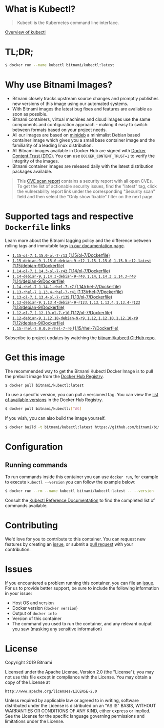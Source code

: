 
# What is Kubectl?

> Kubectl is the Kubernetes command line interface.

[Overview of kubectl](https://kubernetes.io/docs/reference/kubectl/overview/)

# TL;DR;

```bash
$ docker run --name kubectl bitnami/kubectl:latest
```

# Why use Bitnami Images?

* Bitnami closely tracks upstream source changes and promptly publishes new versions of this image using our automated systems.
* With Bitnami images the latest bug fixes and features are available as soon as possible.
* Bitnami containers, virtual machines and cloud images use the same components and configuration approach - making it easy to switch between formats based on your project needs.
* All our images are based on [minideb](https://github.com/bitnami/minideb) a minimalist Debian based container image which gives you a small base container image and the familiarity of a leading linux distribution.
* All Bitnami images available in Docker Hub are signed with [Docker Content Trust (DTC)](https://docs.docker.com/engine/security/trust/content_trust/). You can use `DOCKER_CONTENT_TRUST=1` to verify the integrity of the images.
* Bitnami container images are released daily with the latest distribution packages available.


> This [CVE scan report](https://quay.io/repository/bitnami/kubectl?tab=tags) contains a security report with all open CVEs. To get the list of actionable security issues, find the "latest" tag, click the vulnerability report link under the corresponding "Security scan" field and then select the "Only show fixable" filter on the next page.

# Supported tags and respective `Dockerfile` links

Learn more about the Bitnami tagging policy and the difference between rolling tags and immutable tags [in our documentation page](https://docs.bitnami.com/containers/how-to/understand-rolling-tags-containers/).


* [`1.15-ol-7`, `1.15.0-ol-7-r13` (1.15/ol-7/Dockerfile)](https://github.com/bitnami/bitnami-docker-kubectl/blob/1.15.0-ol-7-r13/1.15/ol-7/Dockerfile)
* [`1.15-debian-9`, `1.15.0-debian-9-r12`, `1.15`, `1.15.0`, `1.15.0-r12`, `latest` (1.15/debian-9/Dockerfile)](https://github.com/bitnami/bitnami-docker-kubectl/blob/1.15.0-debian-9-r12/1.15/debian-9/Dockerfile)
* [`1.14-ol-7`, `1.14.3-ol-7-r42` (1.14/ol-7/Dockerfile)](https://github.com/bitnami/bitnami-docker-kubectl/blob/1.14.3-ol-7-r42/1.14/ol-7/Dockerfile)
* [`1.14-debian-9`, `1.14.3-debian-9-r40`, `1.14`, `1.14.3`, `1.14.3-r40` (1.14/debian-9/Dockerfile)](https://github.com/bitnami/bitnami-docker-kubectl/blob/1.14.3-debian-9-r40/1.14/debian-9/Dockerfile)
* [`1.14-rhel-7`, `1.14.1-rhel-7-r7` (1.14/rhel-7/Dockerfile)](https://github.com/bitnami/bitnami-docker-kubectl/blob/1.14.1-rhel-7-r7/1.14/rhel-7/Dockerfile)
* [`1.13-rhel-7`, `1.13.4-rhel-7-r41` (1.13/rhel-7/Dockerfile)](https://github.com/bitnami/bitnami-docker-kubectl/blob/1.13.4-rhel-7-r41/1.13/rhel-7/Dockerfile)
* [`1.13-ol-7`, `1.13.4-ol-7-r135` (1.13/ol-7/Dockerfile)](https://github.com/bitnami/bitnami-docker-kubectl/blob/1.13.4-ol-7-r135/1.13/ol-7/Dockerfile)
* [`1.13-debian-9`, `1.13.4-debian-9-r123`, `1.13`, `1.13.4`, `1.13.4-r123` (1.13/debian-9/Dockerfile)](https://github.com/bitnami/bitnami-docker-kubectl/blob/1.13.4-debian-9-r123/1.13/debian-9/Dockerfile)
* [`1.12-ol-7`, `1.12.10-ol-7-r10` (1.12/ol-7/Dockerfile)](https://github.com/bitnami/bitnami-docker-kubectl/blob/1.12.10-ol-7-r10/1.12/ol-7/Dockerfile)
* [`1.12-debian-9`, `1.12.10-debian-9-r9`, `1.12`, `1.12.10`, `1.12.10-r9` (1.12/debian-9/Dockerfile)](https://github.com/bitnami/bitnami-docker-kubectl/blob/1.12.10-debian-9-r9/1.12/debian-9/Dockerfile)
* [`1.15-rhel-7`, `0.0.0-rhel-7-r0` (1.15/rhel-7/Dockerfile)](https://github.com/bitnami/bitnami-docker-kubectl/blob/0.0.0-rhel-7-r0/1.15/rhel-7/Dockerfile)

Subscribe to project updates by watching the [bitnami/kubectl GitHub repo](https://github.com/bitnami/bitnami-docker-kubectl).

# Get this image

The recommended way to get the Bitnami Kubectl Docker Image is to pull the prebuilt image from the [Docker Hub Registry](https://hub.docker.com/r/bitnami/kubectl).

```bash
$ docker pull bitnami/kubectl:latest
```

To use a specific version, you can pull a versioned tag. You can view the [list of available versions](https://hub.docker.com/r/bitnami/kubectl/tags/) in the Docker Hub Registry.

```bash
$ docker pull bitnami/kubectl:[TAG]
```

If you wish, you can also build the image yourself.

```bash
$ docker build -t bitnami/kubectl:latest https://github.com/bitnami/bitnami-docker-kubectl.git
```

# Configuration

## Running commands

To run commands inside this container you can use `docker run`, for example to execute `kubectl --version` you can follow the example below:

```bash
$ docker run --rm --name kubectl bitnami/kubectl:latest -- --version
```

Consult the [Kubectl Reference Documentation](https://kubernetes.io/docs/reference/generated/kubectl/kubectl-commands) to find the completed list of commands available.

# Contributing

We'd love for you to contribute to this container. You can request new features by creating an [issue](https://github.com/bitnami/bitnami-docker-kubectl/issues), or submit a [pull request](https://github.com/bitnami/bitnami-docker-kubectl/pulls) with your contribution.

# Issues

If you encountered a problem running this container, you can file an [issue](https://github.com/bitnami/bitnami-docker-kubectl/issues). For us to provide better support, be sure to include the following information in your issue:

- Host OS and version
- Docker version (`docker version`)
- Output of `docker info`
- Version of this container
- The command you used to run the container, and any relevant output you saw (masking any sensitive information)

# License

Copyright 2019 Bitnami

Licensed under the Apache License, Version 2.0 (the "License");
you may not use this file except in compliance with the License.
You may obtain a copy of the License at

    http://www.apache.org/licenses/LICENSE-2.0

Unless required by applicable law or agreed to in writing, software
distributed under the License is distributed on an "AS IS" BASIS,
WITHOUT WARRANTIES OR CONDITIONS OF ANY KIND, either express or implied.
See the License for the specific language governing permissions and
limitations under the License.
